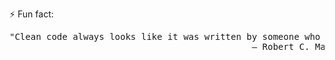 ⚡ Fun fact: 
<pre>
"Clean code always looks like it was written by someone who cares."  
                                              ― Robert C. Martin 
</pre>
